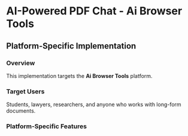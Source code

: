 # AI-Powered PDF Chat - Ai Browser Tools

## Platform-Specific Implementation

### Overview
This implementation targets the **Ai Browser Tools** platform.

### Target Users
Students, lawyers, researchers, and anyone who works with long-form documents.

### Platform-Specific Features
